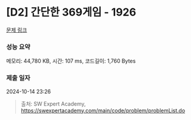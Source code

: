# [D2] 간단한 369게임 - 1926 

[문제 링크](https://swexpertacademy.com/main/code/problem/problemDetail.do?contestProbId=AV5PTeo6AHUDFAUq) 

### 성능 요약

메모리: 44,780 KB, 시간: 107 ms, 코드길이: 1,760 Bytes

### 제출 일자

2024-10-14 23:26



> 출처: SW Expert Academy, https://swexpertacademy.com/main/code/problem/problemList.do